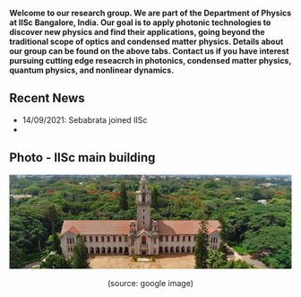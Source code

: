 **Welcome to our research group. We are part of the Department of Physics at IISc Bangalore, India. 
Our goal is to apply photonic technologies to discover new physics and find their applications, going beyond the traditional scope of optics and condensed matter physics. Details about our group can be found on the above tabs. Contact us if you have interest pursuing cutting edge reseacrch in photonics, condensed matter physics, quantum physics, and nonlinear dynamics.**


## Recent News
  - 14/09/2021: Sebabrata joined IISc 
  - 


## Photo - IISc main building
<p align="center">
<img src="imageN/IIScBangalore.jpeg" width="670"/>
</p>

<p align="center">
(source: google image)
</p>
